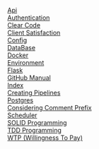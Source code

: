 <a href="/api.html">Api</a>
<br>
<a href="/authentication.html">Authentication</a>
<br>
<a href="/clear.html">Clear Code</a>
<br>
<a href="/client.html">Client Satisfaction</a>
<br>
<a href="/config.html">Config</a>
<br>
<a href="/db.html">DataBase</a>
<br>
<a href="/docker.html">Docker</a>
<br>
<a href="/environment.html">Environment</a>
<br>
<a href="/flask.html">Flask</a>
<br>
<a href="/github.html">GitHub Manual</a>
<br>
<a href="/index.html">Index</a>
<br>
<a href="/pipeline.html">Creating Pipelines</a>
<br>
<a href="/postgres.html">Postgres</a>
<br>
<a href="/prefix.html">Considering Comment Prefix</a>
<br>
<a href="/scheduler.html">Scheduler</a>
<br>
<a href="/solid.html">SOLID Programming</a>
<br>
<a href="/tdd.html">TDD Programming</a>
<br>
<a href="/wtp.html">WTP (Willingness To Pay)</a>
<br>
